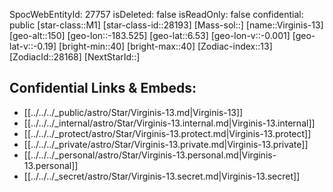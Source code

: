 ﻿---
location: [6.53,-183.525,150]
type: Station
tags:
- astro/Star

---
SpocWebEntityId: 27757
isDeleted: false
isReadOnly: false
confidential: public
[star-class::M1]
[star-class-id::28193]
[Mass-sol::]
[name::Virginis-13]
[geo-alt::150]
[geo-lon::-183.525]
[geo-lat::6.53]
[geo-lon-v::-0.001]
[geo-lat-v::-0.19]
[bright-min::40]
[bright-max::40]
[Zodiac-index::13]
[ZodiacId::28168]
[NextStarId::]



## Confidential Links & Embeds: 
- [[../../../_public/astro/Star/Virginis-13.md|Virginis-13]] 
- [[../../../_internal/astro/Star/Virginis-13.internal.md|Virginis-13.internal]] 
- [[../../../_protect/astro/Star/Virginis-13.protect.md|Virginis-13.protect]] 
- [[../../../_private/astro/Star/Virginis-13.private.md|Virginis-13.private]] 
- [[../../../_personal/astro/Star/Virginis-13.personal.md|Virginis-13.personal]] 
- [[../../../_secret/astro/Star/Virginis-13.secret.md|Virginis-13.secret]] 
